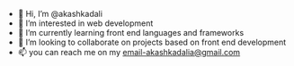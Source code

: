 - 👋 Hi, I’m @akashkadali
- 👀 I’m interested in web development
- 🌱 I’m currently learning front end languages and frameworks
- 💞️ I’m looking to collaborate on projects based on front end development
- 📫 you can reach me on my email-akashkadalia@gmail.com

<!---
akashkadali123/akashkadali123 is a ✨ special ✨ repository because its `README.md` (this file) appears on your GitHub profile.
You can click the Preview link to take a look at your changes.
--->
